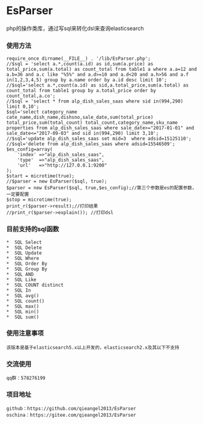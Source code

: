 # EsParser
php的操作类库，通过写sql来转化dsl来查询elasticsearch
### 使用方法
    require_once dirname(__FILE__) . '/lib/EsParser.php';
    //$sql = 'select a.*,count(a.id) as id,sum(a.price) as total_price,sum(a.total) as count_total from table1 a where a.a=12 and a.b=36 and a.c like "%5%" and a.d>=10 and a.d<20 and a.h>56 and a.f in(1,2,3,4,5) group by a.name order by a.id desc limit 10';
    //$sql='select a.*,count(a.id) as sid,a.total_price,sum(a.total) as count_total from table1 group by a.total_price order by count_total,a.co';
    //$sql = 'select * from alp_dish_sales_saas where sid in(994,290) limit 0,10';
    $sql='select category_name cate_name,dish_name,dishsno,sale_date,sum(total_price) total_price,sum(total_count) total_count,category_name,sku_name properties from alp_dish_sales_saas where sale_date>="2017-01-01" and sale_date<="2017-09-03" and sid in(994,290) limit 3,10';
    //$sql='update alp_dish_sales_saas set mid=3  where adsid=15125110';
    //$sql='delete from alp_dish_sales_saas where adsid=15546509';
    $es_config=array(
        'index' =>"alp_dish_sales_saas",
        'type'  =>"alp_dish_sales_saas",
        'url'   =>"http://127.0.0.1:9200"
    );
    $start = microtime(true);
    //$parser = new EsParser($sql, true);
    $parser = new EsParser($sql, true,$es_config);//第三个参数是es的配置参数，一定要配置
    $stop = microtime(true);
    print_r($parser->result);//打印结果
    //print_r($parser->explain()); //打印dsl
### 目前支持的sql函数
    *  SQL Select
    *  SQL Delete
    *  SQL Update
    *  SQL Where
    *  SQL Order By
    *  SQL Group By
    *  SQL AND 
    *  SQL Like
    *  SQL COUNT distinct
    *  SQL In
    *  SQL avg()
    *  SQL count()
    *  SQL max()
    *  SQL min()
    *  SQL sum()
### 使用注意事项
    该版本是基于elasticsearch5.x以上开发的，elasticsearch2.x及其以下不支持
### 交流使用
    qq群：578276199
### 项目地址
    github：https://github.com/qieangel2013/EsParser
    oschina：https://gitee.com/qieangel2013/EsParser
